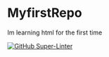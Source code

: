 # MyfirstRepo
Im learning html for the first time


[![GitHub Super-Linter](https://github.com/Joseph123231/MyfirstRepo/workflows/Lint%20Code%20Base/badge.svg)](https://github.com/marketplace/actions/super-linter)
